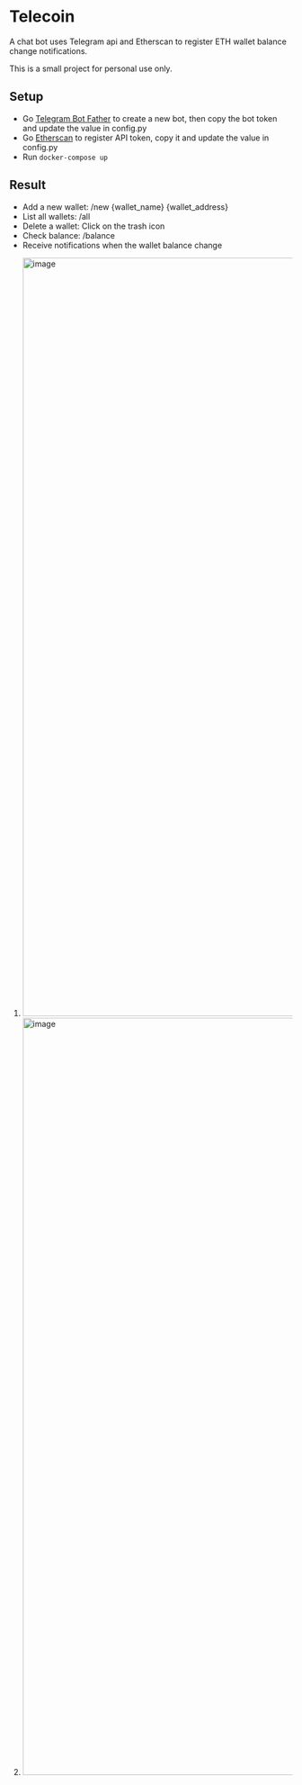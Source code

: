 # Telecoin
A chat bot uses Telegram api and Etherscan to register ETH wallet balance change notifications.

This is a small project for personal use only.
## Setup
- Go [Telegram Bot Father](https://t.me/BotFather) to create a new bot, then copy the bot token and update the value in config.py
- Go [Etherscan](https://etherscan.io) to register API token, copy it and update the value in config.py
- Run `docker-compose up`
## Result
- Add a new wallet: /new {wallet_name} {wallet_address}
- List all wallets: /all
- Delete a wallet: Click on the trash icon
- Check balance: /balance
- Receive notifications when the wallet balance change
1. <img width="1348" alt="image" src="https://github.com/nhvanse/telecoin/assets/35824966/4e69dab9-f151-4642-a616-78e513a01085">

2. <img width="1346" alt="image" src="https://github.com/nhvanse/telecoin/assets/35824966/a4a5c1e3-659b-41e5-894f-dc91b7931b91">




